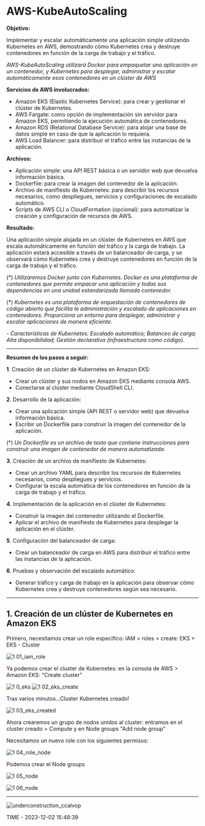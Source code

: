 # AWS-KubeAutoScaling

**Objetivo:**

Implementar y escalar automáticamente una aplicación simple utilizando Kubernetes en AWS, demostrando cómo Kubernetes crea y destruye contenedores en función de la carga de trabajo y el tráfico.

_AWS-KubeAutoScaling utilizará Docker para empaquetar una aplicación en un contenedor, y Kubernetes para desplegar, administrar y escalar automáticamente esos contenedores en un clúster de AWS_

**Servicios de AWS involucrados:**

  - Amazon EKS (Elastic Kubernetes Service): para crear y gestionar el clúster de Kubernetes.
  - AWS Fargate: como opción de implementación sin servidor para Amazon EKS, permitiendo la ejecución automática de contenedores.
  - Amazon RDS (Relational Database Service): para alojar una base de datos simple en caso de que la aplicación lo requiera.
  - AWS Load Balancer: para distribuir el tráfico entre las instancias de la aplicación.

**Archivos:**

  - Aplicación simple: una API REST básica o un servidor web que devuelva información básica.
  - Dockerfile: para crear la imagen del contenedor de la aplicación.
  - Archivo de manifiesto de Kubernetes: para describir los recursos necesarios, como despliegues, servicios y configuraciones de escalado automático.
  - Scripts de AWS CLI o CloudFormation (opcional): para automatizar la creación y configuración de recursos de AWS.

**Resultado:**

Una aplicación simple alojada en un clúster de Kubernetes en AWS que escala automáticamente en función del tráfico y la carga de trabajo. La aplicación estará accesible a través de un balanceador de carga, y se observará cómo Kubernetes crea y destruye contenedores en función de la carga de trabajo y el tráfico.

(*) _Utilizaremos Docker junto con Kubernetes. Docker es una plataforma de contenedores que permite empacar una aplicación y todas sus dependencias en una unidad estandarizada llamada contenedor._ 

(*) _Kubernetes es una plataforma de orquestación de contenedores de código abierto que facilita la administración y escalado de aplicaciones en contenedores. Proporciona un entorno para desplegar, administrar y escalar aplicaciones de manera eficiente._

_- Características de Kubernetes: Escalado automático; Balanceo de carga; Alta disponibilidad; Gestión declarativa (infraestructura como código)._

***

**Resumen de los pasos a seguir:**

**1**. Creación de un clúster de Kubernetes en Amazon EKS:

- Crear un clúster y sus nodos en Amazon EKS mediante consola AWS.
- Conectarse al clúster mediante CloudShell CLI.

**2**. Desarrollo de la aplicación:

- Crear una aplicación simple (API REST o servidor web) que devuelva información básica.
- Escribir un Dockerfile para construir la imagen del contenedor de la aplicación.
 
(*) _Un Dockerfile es un archivo de texto que contiene instrucciones para construir una imagen de contenedor de manera automatizada._

**3**. Creación de un archivo de manifiesto de Kubernetes:

- Crear un archivo YAML para describir los recursos de Kubernetes necesarios, como despliegues y servicios.
- Configurar la escala automática de los contenedores en función de la carga de trabajo y el tráfico.

**4**. Implementación de la aplicación en el clúster de Kubernetes:

- Construir la imagen del contenedor utilizando el Dockerfile.
- Aplicar el archivo de manifiesto de Kubernetes para desplegar la aplicación en el clúster.

**5**. Configuración del balanceador de carga:

- Crear un balanceador de carga en AWS para distribuir el tráfico entre las instancias de la aplicación.

**6**. Pruebas y observación del escalado automático:

- Generar tráfico y carga de trabajo en la aplicación para observar cómo Kubernetes crea y destruye contenedores según sea necesario.

***

## 1. Creación de un clúster de Kubernetes en Amazon EKS

Primero, necesitamos crear un role especifico: IAM > roles > create: EKS >  EKS - Cluster

![1 01_iam_role](https://github.com/ccalvop/AWS-KubeAutoScaling/assets/126183973/b770203d-e8b4-4af8-afe7-55003ce8fbe3)

Ya podemos crear el cluster de Kubernetes: en la consola de AWS > Amazon EKS: "Create cluster"

![1 0_eks](https://github.com/ccalvop/AWS-KubeAutoScaling/assets/126183973/5f2da40f-50d3-469a-b0cf-f3f60b690519)
![1 02_eks_create](https://github.com/ccalvop/AWS-KubeAutoScaling/assets/126183973/6e766b64-e3fa-4141-93fa-cc7a0e27e223)

Tras varios minutos...Cluster Kubernetes creado!

![1 03_eks_created](https://github.com/ccalvop/AWS-KubeAutoScaling/assets/126183973/3fe72eee-7b62-4ff2-922e-01600fb0075f)

Ahora crearemos un grupo de nodos unidos al cluster: entramos en el cluster creado > Compute y en Node groups "Add node group"

Necesitamos un nuevo role con los siguientes permisos:

![1 04_role_node](https://github.com/ccalvop/AWS-KubeAutoScaling/assets/126183973/dea520d5-5c1d-45f9-9c45-cb0aa9978429)

Podemos crear el Node groups

![1 05_node](https://github.com/ccalvop/AWS-KubeAutoScaling/assets/126183973/1652c81a-1413-4f01-aa07-f215a6431007)

![1 06_node](https://github.com/ccalvop/AWS-KubeAutoScaling/assets/126183973/0b31f61c-abab-4875-8f52-2ae8606d1f8b)



***
![underconstruction_ccalvop](https://user-images.githubusercontent.com/126183973/234037995-bbe36371-8cc2-47a6-9c4f-b2311c57018d.jpg)

TIME - 2023-12-02 15:48:39